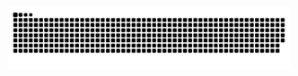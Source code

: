<div align="center">
  
![snake gif](https://github.com/Focuznl/Focuznl/blob/output/github-snake-dark.svg)

<div/>

